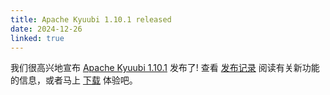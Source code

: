 ```yaml
---
title: Apache Kyuubi 1.10.1 released
date: 2024-12-26
linked: true
---
```

<!---
  Licensed under the Apache License, Version 2.0 (the "License");
  you may not use this file except in compliance with the License.
  You may obtain a copy of the License at

   http://www.apache.org/licenses/LICENSE-2.0

  Unless required by applicable law or agreed to in writing, software
  distributed under the License is distributed on an "AS IS" BASIS,
  WITHOUT WARRANTIES OR CONDITIONS OF ANY KIND, either express or implied.
  See the License for the specific language governing permissions and
  limitations under the License. See accompanying LICENSE file.
-->

我们很高兴地宣布 [Apache Kyuubi 1.10.1](/zh/release/1.10.1.html) 发布了! 查看 [发布记录](/zh/release/1.10.1.html) 阅读有关新功能的信息，或者马上 [下载](/zh/releases.html) 体验吧。
